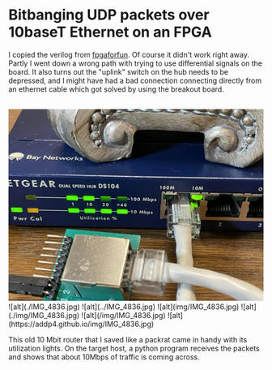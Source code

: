 # Bitbanging UDP packets over 10baseT Ethernet on an FPGA

I copied the verilog from [fpgaforfun](https://www.fpga4fun.com/10BASE-T1.html).
Of course it didn't work right away. Partly I went down a wrong path with trying to 
use differential signals on the board. It also turns out the "uplink" switch on the 
hub needs to be depressed, and I might have had a bad connection connecting directly
from an ethernet cable which got solved by using the breakout board.

<img src="/img/IMG_4836.jpg" class="img-responsive" alt="" > 
<img src="/IMG_4836.jpg" class="img-responsive" alt="" > 
![alt](./IMG_4836.jpg)
![alt](../IMG_4836.jpg)
![alt](img/IMG_4836.jpg)
![alt](./img/IMG_4836.jpg)
![alt](/img/IMG_4836.jpg)
![alt](https://addp4.github.io/img/IMG_4836.jpg)
<img src="https://addp4.github.io/img/IMG_4836.jpg" alt="" >


This old 10 Mbit router that I saved like a packrat came in handy with
its utilization lights.
On the target host, a python program receives the packets and shows that
about 10Mbps of traffic is coming across.
